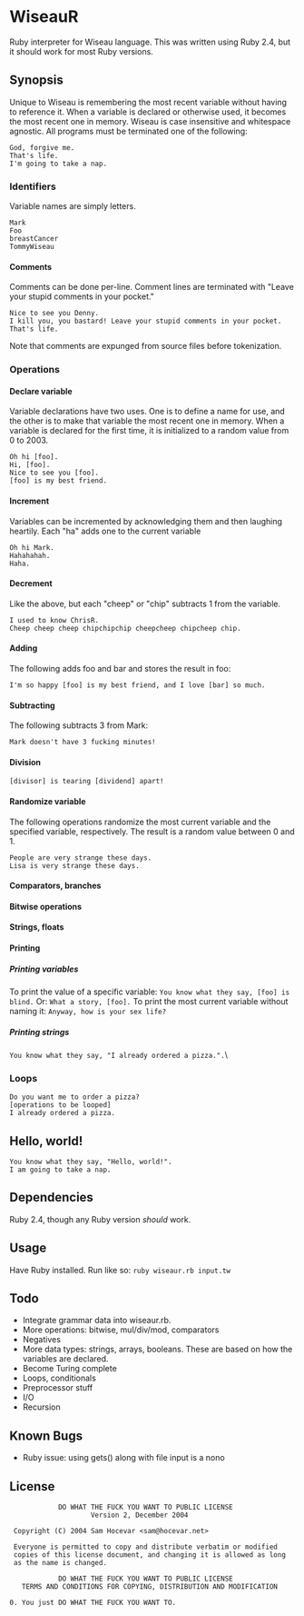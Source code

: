 # WiseauR
Ruby interpreter for Wiseau language. This was written using Ruby 2.4, but it should work for most Ruby versions.
## Synopsis
Unique to Wiseau is remembering the most recent variable without having to reference it. When a variable is declared or otherwise used, it becomes the most recent one in memory.
Wiseau is case insensitive and whitespace agnostic.
All programs must be terminated one of the following:
```
God, forgive me.
That's life.
I'm going to take a nap.
```
### Identifiers
Variable names are simply letters.
```
Mark
Foo
breastCancer
TommyWiseau
```
#### Comments
Comments can be done per-line. Comment lines are terminated with "Leave your stupid comments in your pocket."
```
Nice to see you Denny.
I kill you, you bastard! Leave your stupid comments in your pocket.
That's life.
```
Note that comments are expunged from source files before tokenization.
### Operations
#### Declare variable
Variable declarations have two uses. One is to define a name for use, and the other is to make that variable the most recent one in memory. When a variable is declared for the first time, it is initialized to a random value from 0 to 2003.
```
Oh hi [foo].
Hi, [foo].
Nice to see you [foo].
[foo] is my best friend.
```
#### Increment
Variables can be incremented by acknowledging them and then laughing heartily. Each "ha" adds one to the current variable
```
Oh hi Mark.
Hahahahah.
Haha.
```
#### Decrement
Like the above, but each "cheep" or "chip" subtracts 1 from the variable.
```
I used to know ChrisR.
Cheep cheep cheep chipchipchip cheepcheep chipcheep chip.
```
#### Adding
The following adds foo and bar and stores the result in foo:
```
I'm so happy [foo] is my best friend, and I love [bar] so much.
```
#### Subtracting
The following subtracts 3 from Mark:
```
Mark doesn't have 3 fucking minutes!
```
#### Division
```
[divisor] is tearing [dividend] apart!
```
#### Randomize variable
The following operations randomize the most current variable and the specified variable, respectively. The result is a random value between 0 and 1.
```
People are very strange these days.
Lisa is very strange these days.
```
#### Comparators, branches
#### Bitwise operations
#### Strings, floats
#### Printing
##### Printing variables
To print the value of a specific variable:
`You know what they say, [foo] is blind.`
Or:
`What a story, [foo].`
To print the most current variable without naming it:
`Anyway, how is your sex life?`
##### Printing strings
`You know what they say, "I already ordered a pizza.".`\
### Loops
```
Do you want me to order a pizza?
[operations to be looped]
I already ordered a pizza.
```
## Hello, world!
```
You know what they say, "Hello, world!".
I am going to take a nap.
```
## Dependencies
Ruby 2.4, though any Ruby version *should* work.
## Usage
Have Ruby installed. Run like so:
`ruby wiseaur.rb input.tw`
## Todo
* Integrate grammar data into wiseaur.rb.
* More operations: bitwise, mul/div/mod, comparators
* Negatives
* More data types: strings, arrays, booleans. These are based on how the variables are declared.
* Become Turing complete
* Loops, conditionals
* Preprocessor stuff
* I/O
* Recursion
## Known Bugs
* Ruby issue: using gets() along with file input is a nono
## License
```
            DO WHAT THE FUCK YOU WANT TO PUBLIC LICENSE
                    Version 2, December 2004

 Copyright (C) 2004 Sam Hocevar <sam@hocevar.net>

 Everyone is permitted to copy and distribute verbatim or modified
 copies of this license document, and changing it is allowed as long
 as the name is changed.

            DO WHAT THE FUCK YOU WANT TO PUBLIC LICENSE
   TERMS AND CONDITIONS FOR COPYING, DISTRIBUTION AND MODIFICATION

0. You just DO WHAT THE FUCK YOU WANT TO.
```